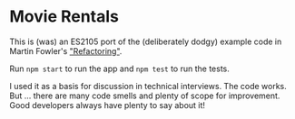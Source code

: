# Movie Rentals

This is (was) an ES2105 port of the (deliberately dodgy) example code in Martin Fowler's ["Refactoring"](https://www.martinfowler.com/books/refactoring.html). 

Run `npm start` to run the app and `npm test` to run the tests.

I used it as a basis for discussion in technical interviews. The code works. But ... there are many code smells and plenty of scope for improvement. Good developers always have plenty to say about it!
